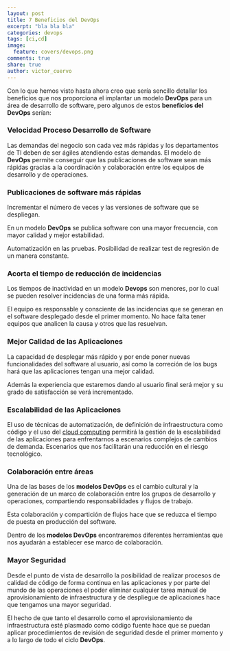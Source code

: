 ```yaml
---
layout: post
title: 7 Beneficios del DevOps
excerpt: "bla bla bla"
categories: devops
tags: [ci,cd]
image:
  feature: covers/devops.png
comments: true
share: true
author: victor_cuervo
---
```



Con lo que hemos visto hasta ahora creo que sería sencillo detallar los beneficios que nos proporciona el implantar un modelo **DevOps** para un área de desarrollo de software, pero algunos de estos **beneficios del DevOps** serían:


### Velocidad Proceso Desarrollo de Software
Las demandas del negocio son cada vez más rápidas y los departamentos de TI deben de ser ágiles atendiendo estas demandas. El modelo de **DevOps** permite conseguir que las publicaciones de software sean más rápidas gracias a la coordinación y colaboración entre los equipos de desarrollo y de operaciones.


### Publicaciones de software más rápidas

Incrementar el número de veces y las versiones de software que se despliegan.

En un modelo **DevOps** se publica software con una mayor frecuencia, con mayor calidad y mejor estabilidad.

Automatización en las pruebas. Posibilidad de realizar test de regresión de un manera constante.

### Acorta el tiempo de reducción de incidencias

Los tiempos de inactividad en un modelo **Devops** son menores, por lo cual se pueden resolver incidencias de una forma más rápida.

El equipo es responsable y consciente de las incidencias que se generan en el software desplegado desde el primer momento. No hace falta tener equipos que analicen la causa y otros que las resuelvan.

### Mejor Calidad de las Aplicaciones

La capacidad de desplegar más rápido y por ende poner nuevas funcionalidades del software al usuario, así como la correción de los bugs hará que las aplicaciones tengan una mejor calidad.

Además la experiencia que estaremos dando al usuario final será mejor y su grado de satisfacción se verá incrementado.

### Escalabilidad de las Aplicaciones

El uso de técnicas de automatización, de definición de infraestructura como código y el uso del [cloud computing][cloud] permitirá la gestión de la escalabilidad de las aplicaciones para enfrentarnos a escenarios complejos de cambios de demanda. Escenarios que nos facilitarán una reducción en el riesgo tecnológico.


### Colaboración entre áreas
Una de las bases de los **modelos DevOps** es el cambio cultural y la generación de un marco de colaboración entre los grupos de desarrollo y operaciones, compartiendo responsabilidades y flujos de trabajo.

Esta colaboración y compartición de flujos hace que se reduzca el tiempo de puesta en producción del software.

Dentro de los **modelos DevOps** encontraremos diferentes herramientas que nos ayudarán a establecer ese marco de colaboración.

### Mayor Seguridad
Desde el punto de vista de desarrollo la posibilidad de realizar procesos de calidad de código de forma continua en las aplicaciones y por parte del mundo de las operaciones el poder eliminar cualquier tarea manual de aprovisionamiento de infraestructura y de despliegue de aplicaciones hace que tengamos una mayor seguridad.

El hecho de que tanto el desarrollo como el aprovisionamiento de infraestructura esté plasmado como código fuente hace que se puedan aplicar procedimientos de revisión de seguridad desde el primer momento y a lo largo de todo el ciclo **DevOps**.






[Patrick]: https://twitter.com/patrickdebois
[Andrew]: https://twitter.com/littleidea
[cloud]: {{site.url}}/cloud/
